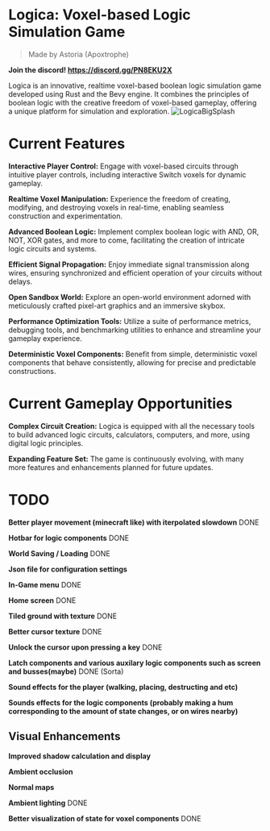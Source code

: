 # Logica: Voxel-based Logic Simulation Game
> Made by Astoria (Apoxtrophe)

**Join the discord!
https://discord.gg/PN8EKU2X**

Logica is an innovative, realtime voxel-based boolean logic simulation game developed using Rust and the Bevy engine. It combines the principles of boolean logic with the creative freedom of voxel-based gameplay, offering a unique platform for simulation and exploration.
![LogicaBigSplash](https://github.com/Apoxtrophe/aster_voxels/assets/23144326/1fc4317a-eb29-4fb8-99dd-83c1b0399e20)

# Current Features
**Interactive Player Control:** Engage with voxel-based circuits through intuitive player controls, including interactive Switch voxels for dynamic gameplay.

**Realtime Voxel Manipulation:** Experience the freedom of creating, modifying, and destroying voxels in real-time, enabling seamless construction and experimentation.

**Advanced Boolean Logic:**  Implement complex boolean logic with AND, OR, NOT, XOR gates, and more to come, facilitating the creation of intricate logic circuits and systems.

**Efficient Signal Propagation:** Enjoy immediate signal transmission along wires, ensuring synchronized and efficient operation of your circuits without delays.

**Open Sandbox World:** Explore an open-world environment adorned with meticulously crafted pixel-art graphics and an immersive skybox.

**Performance Optimization Tools:** Utilize a suite of performance metrics, debugging tools, and benchmarking utilities to enhance and streamline your gameplay experience.

**Deterministic Voxel Components:** Benefit from simple, deterministic voxel components that behave consistently, allowing for precise and predictable constructions.

# Current Gameplay Opportunities

**Complex Circuit Creation:** Logica is equipped with all the necessary tools to build advanced logic circuits, calculators, computers, and more, using digital logic principles.

**Expanding Feature Set:** The game is continuously evolving, with many more features and enhancements planned for future updates.






# TODO
**Better player movement (minecraft like) with iterpolated slowdown** DONE

**Hotbar for logic components** DONE

**World Saving / Loading** DONE

**Json file for configuration settings**

**In-Game menu** DONE

**Home screen** DONE

**Tiled ground with texture** DONE

**Better cursor texture** DONE

**Unlock the cursor upon pressing a key** DONE

**Latch components and various auxilary logic components such as screen and busses(maybe)** DONE (Sorta)

**Sound effects for the player (walking, placing, destructing and etc)**

**Sounds effects for the logic components (probably making a hum corresponding to the amount of state changes, or on wires nearby)**

## Visual Enhancements
  **Improved shadow calculation and display**
  
  **Ambient occlusion**
  
  **Normal maps**
  
  **Ambient lighting** DONE

  **Better visualization of state for voxel components** DONE
